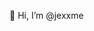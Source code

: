 👋 Hi, I’m @jexxme
<!---
jexxme/jexxme is a ✨ special ✨ repository because its `README.md` (this file) appears on your GitHub profile.
You can click the Preview link to take a look at your changes.
--->
